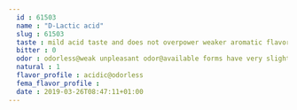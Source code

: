 ```yaml
---
  id : 61503
  name : "D-Lactic acid"
  slug : 61503
  taste : mild acid taste and does not overpower weaker aromatic flavors@taste is acrid
  bitter : 0
  odor : odorless@weak unpleasant odor@available forms have very slightly acrid odor
  natural : 1
  flavor_profile : acidic@odorless
  fema_flavor_profile : 
  date : 2019-03-26T08:47:11+01:00
---
```



